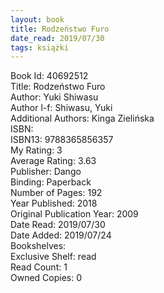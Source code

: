 ```yaml
---
layout: book
title: Rodzeństwo Furo
date_read: 2019/07/30
tags: książki
---
```


Book Id: 40692512<br />
Title: Rodzeństwo Furo<br />
Author: Yuki Shiwasu<br />
Author l-f: Shiwasu, Yuki<br />
Additional Authors: Kinga Zielińska<br />
ISBN: <br />
ISBN13: 9788365856357<br />
My Rating: 3<br />
Average Rating: 3.63<br />
Publisher: Dango<br />
Binding: Paperback<br />
Number of Pages: 192<br />
Year Published: 2018<br />
Original Publication Year: 2009<br />
Date Read: 2019/07/30<br />
Date Added: 2019/07/24<br />
Bookshelves: <br />
Exclusive Shelf: read<br />
Read Count: 1<br />
Owned Copies: 0<br />


